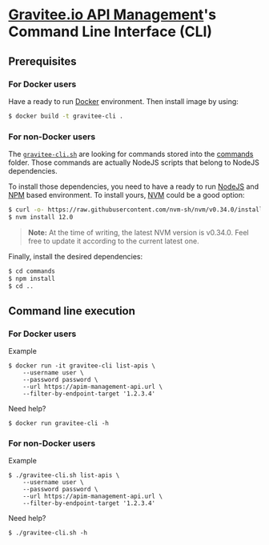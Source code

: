 # [Gravitee.io API Management](https://gravitee.io/products/apim/)'s Command Line Interface (CLI)

## Prerequisites
 
### For Docker users

Have a ready to run [Docker](https://www.docker.com/) environment.
Then install image by using:

```bash
$ docker build -t gravitee-cli .
```

### For non-Docker users

The [`gravitee-cli.sh`](./gravitee-cli.sh) are looking for commands stored into the [commands](./commands) folder.
Those commands are actually NodeJS scripts that belong to NodeJS dependencies.

To install those dependencies, you need to have a ready to run [NodeJS](https://nodejs.org/en/) and [NPM](https://www.npmjs.com/) based environment.
To install yours, [NVM](https://github.com/nvm-sh/nvm) could be a good option:

```bash
$ curl -o- https://raw.githubusercontent.com/nvm-sh/nvm/v0.34.0/install.sh | bash
$ nvm install 12.0
```

> **Note:** At the time of writing, the latest NVM version is v0.34.0. Feel free to update it according to the current latest one.

Finally, install the desired dependencies:

```bash
$ cd commands
$ npm install
$ cd ..
```

## Command line execution

### For Docker users

Example

```
$ docker run -it gravitee-cli list-apis \
    --username user \
    --password password \
    --url https://apim-management-api.url \
    --filter-by-endpoint-target '1.2.3.4'
```

Need help?

```
$ docker run gravitee-cli -h
```

### For non-Docker users

Example

```
$ ./gravitee-cli.sh list-apis \
    --username user \
    --password password \
    --url https://apim-management-api.url \
    --filter-by-endpoint-target '1.2.3.4'
```

Need help?

```
$ ./gravitee-cli.sh -h
```